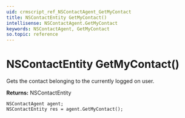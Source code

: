 ```yaml
---
uid: crmscript_ref_NSContactAgent_GetMyContact
title: NSContactEntity GetMyContact()
intellisense: NSContactAgent.GetMyContact
keywords: NSContactAgent, GetMyContact
so.topic: reference
---
```


# NSContactEntity GetMyContact()

Gets the contact belonging to the currently logged on user.

**Returns:** NSContactEntity

```crmscript
NSContactAgent agent;
NSContactEntity res = agent.GetMyContact();
```

